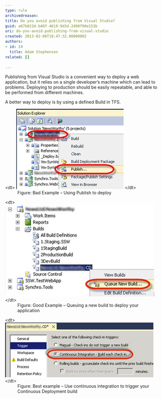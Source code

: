 ```yaml
---
type: rule
archivedreason: 
title: Do you avoid publishing from Visual Studio?
guid: a67b023d-b40f-4619-9d3d-2490f98e153b
uri: do-you-avoid-publishing-from-visual-studio
created: 2013-02-06T18:47:32.0000000Z
authors:
- id: 24
  title: Adam Stephensen
related: []

---
```


Publishing from Visual Studio is a convenient way to deploy a web application, but it relies on a single developer’s machine which can lead to problems. Deploying to production should be easily repeatable, and able to be performed from different machines.

<!--endintro-->

A better way to deploy is by using a defined Build in TFS.
<dl class="badImage">&lt;dt&gt;
      <img src="test-publish.jpg" alt="">
   &lt;/dt&gt;<dd>Figure: Bad Example – Using Publish to deploy </dd></dl><dl class="goodImage">&lt;dt&gt;
      <img src="queuing-new-build.jpg" alt="">
   &lt;/dt&gt;<dd>Figure: Good Example – Queuing a new build to deploy your application</dd></dl><dl class="goodImage">&lt;dt&gt;
      <img src="continuous-integration.jpg" alt="">
   &lt;/dt&gt;<dd>Figure: Best example – Use continuous integration to trigger your Continuous Deployment build</dd></dl>
